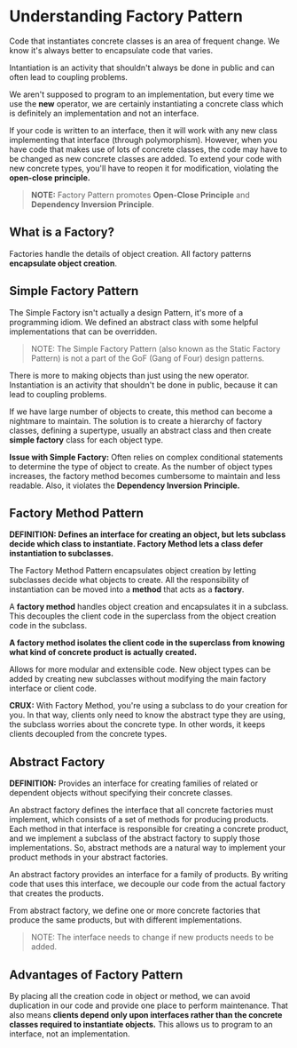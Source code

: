 # Understanding Factory Pattern

Code that instantiates concrete classes is an area of frequent change. We know it's always better to encapsulate code that varies.

Intantiation is an activity that shouldn't always be done in public and can often lead to coupling problems.

We aren't supposed to program to an implementation, but every time we use the **new** operator, we are certainly instantiating a concrete class which is definitely an implementation and not an interface.

If your code is written to an interface, then it will work with any new class implementing that interface (through polymorphism). However, when you have code that makes use of lots of concrete classes, the code may have to be changed as new concrete classes are added. To extend your code with new concrete types, you'll have to reopen it for modification, violating the **open-close principle.**

> **NOTE:** Factory Pattern promotes **Open-Close Principle** and **Dependency Inversion Principle**.

## What is a Factory?

Factories handle the details of object creation. All factory patterns **encapsulate object creation**.

## Simple Factory Pattern

The Simple Factory isn't actually a design Pattern, it's more of a programming idiom. We defined an abstract class with some helpful implementations that can be overridden.

> NOTE: The Simple Factory Pattern (also known as the Static Factory Pattern) is not a part of the GoF (Gang of Four) design patterns.

There is more to making objects than just using the new operator. Instantiation is an activity that shouldn't be done in public, because it can lead to coupling problems.

If we have large number of objects to create, this method can become a nightmare to maintain. The solution is to create a hierarchy of factory classes, defining a supertype, usually an abstract class and then create **simple factory** class for each object type.

**Issue with Simple Factory:** Often relies on complex conditional statements to determine the type of object to create. As the number of object types increases, the factory method becomes cumbersome to maintain and less readable. Also, it violates the **Dependency Inversion Principle.**

## Factory Method Pattern

**DEFINITION: Defines an interface for creating an object, but lets subclass decide which class to instantiate. Factory Method lets a class defer instantiation to subclasses.**

The Factory Method Pattern encapsulates object creation by letting subclasses decide what objects to create. All the responsibility of instantiation can be moved into a **method** that acts as a **factory**.

A **factory method** handles object creation and encapsulates it in a subclass. This decouples the client code in the superclass from the object creation code in the subclass.

**A factory method isolates the client code in the superclass from knowing what kind of concrete product is actually created.**

Allows for more modular and extensible code. New object types can be added by creating new subclasses without modifying the main factory interface or client code.

**CRUX:** With Factory Method, you're using a subclass to do your creation for you. In that way, clients only need to know the abstract type they are using, the subclass worries about the concrete type. In other words, it keeps clients decoupled from the concrete types.

## Abstract Factory

**DEFINITION:** Provides an interface for creating families of related or dependent objects without specifying their concrete classes.

An abstract factory defines the interface that all concrete factories must implement, which consists of a set of methods for producing products. Each method in that interface is responsible for creating a concrete product, and we implement a subclass of the abstract factory to supply those implementations. So, abstract methods are a natural way to implement your product methods in your abstract factories.

An abstract factory provides an interface for a family of products. By writing code that uses this interface, we decouple our code from the actual factory that creates the products.

From abstract factory, we define one or more concrete factories that produce the same products, but with different implementations.

> NOTE: The interface needs to change if new products needs to be added.

## Advantages of Factory Pattern

By placing all the creation code in object or method, we can avoid duplication in our code and provide one place to perform maintenance. That also means **clients depend only upon interfaces rather than the concrete classes required to instantiate objects.** This allows us to program to an interface, not an implementation.
